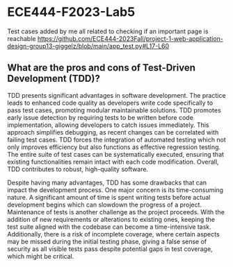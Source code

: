 # ECE444-F2023-Lab5

Test cases added by me all related to checking if an important page is reachable
https://github.com/ECE444-2023Fall/project-1-web-application-design-group13-giggelz/blob/main/app_test.py#L17-L60

## What are the pros and cons of Test-Driven Development (TDD)?
TDD presents significant advantages in software development. The practice leads to enhanced code quality as developers write code specifically to pass test cases, promoting modular maintainable solutions. TDD promotes early issue detection by requiring tests to be written before code implementation, allowing developers to catch issues immediately. This approach simplifies debugging, as recent changes can be correlated with failing test cases. TDD forces the integration of automated testing which not only improves efficiency but also functions as effective regression testing. The entire suite of test cases can be systematically executed, ensuring that existing functionalities remain intact with each code modification. Overall, TDD contributes to robust, high-quality software.

Despite having many advantages, TDD has some drawbacks that can impact the development process. One major concern is its time-consuming nature. A significant amount of time is spent writing tests before actual development begins which can slowdown the progress of a project. Maintenance of tests is another challenge as the project proceeds. With the addition of new requirements or alterations to existing ones, keeping the test suite aligned with the codebase can become a time-intensive task. Additionally, there is a risk of incomplete coverage, where certain aspects may be missed during the initial testing phase, giving a false sense of security as all visible tests pass despite potential gaps in test coverage, which might be critical.
